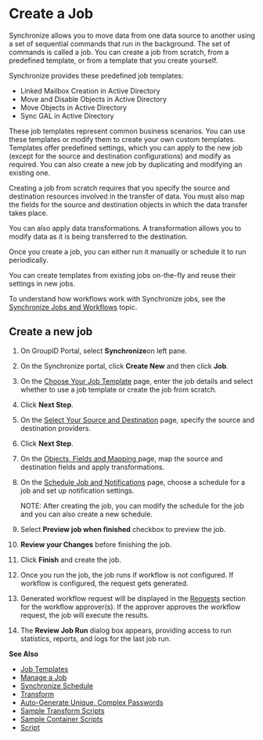 # Create a Job

Synchronize allows you to move data from one data source to another using a set of sequential
commands that run in the background. The set of commands is called a job. You can create a job from
scratch, from a predefined template, or from a template that you create yourself.

Synchronize provides these predefined job templates:

- Linked Mailbox Creation in Active Directory
- Move and Disable Objects in Active Directory
- Move Objects in Active Directory
- Sync GAL in Active Directory

These job templates represent common business scenarios. You can use these templates or modify them
to create your own custom templates. Templates offer predefined settings, which you can apply to the
new job (except for the source and destination configurations) and modify as required. You can also
create a new job by duplicating and modifying an existing one.

Creating a job from scratch requires that you specify the source and destination resources involved
in the transfer of data. You must also map the fields for the source and destination objects in
which the data transfer takes place.

You can also apply data transformations. A transformation allows you to modify data as it is being
transferred to the destination.

Once you create a job, you can either run it manually or schedule it to run periodically.

You can create templates from existing jobs on-the-fly and reuse their settings in new jobs.

To understand how workflows work with Synchronize jobs, see the
[Synchronize Jobs and Workflows](/docs/directorymanager/11.0/directorymanager/admincenter/workflow/overview.md#synchronize-jobs-and-workflows)
topic.

## Create a new job

1. On GroupID Portal, select **Synchronize**on left pane.
2. On the Synchronize portal, click **Create New** and then click **Job**.
3. On the
   [Choose Your Job Template](/docs/directorymanager/11.0/directorymanager/portal/synchronize/job/chooseyourjobtemplate.md)
   page, enter the job details and select whether to use a job template or create the job from
   scratch.
4. Click **Next Step**.
5. On the
   [Select Your Source and Destination](/docs/directorymanager/11.0/directorymanager/portal/synchronize/job/sourceanddestination.md)
   page, specify the source and destination providers.
6. Click **Next Step**.
7. On the
   [Objects, Fields and Mapping ](/docs/directorymanager/11.0/directorymanager/portal/synchronize/job/objectfieldsandmapping.md)
   page, map the source and destination fields and apply transformations.
8. On the
   [Schedule Job and Notifications](/docs/directorymanager/11.0/directorymanager/portal/synchronize/job/scheduleandnotification.md)
   page, choose a schedule for a job and set up notification settings.

   NOTE: After creating the job, you can modify the schedule for the job and you can also create a
   new schedule.

9. Select **Preview job when finished** checkbox to preview the job.
10. **Review your Changes** before finishing the job.
11. Click **Finish** and create the job.
12. Once you run the job, the job runs if workflow is not configured. If workflow is configured, the
    request gets generated.
13. Generated workflow request will be displayed in the
    [Requests](/docs/directorymanager/11.0/directorymanager/portal/request/overview.md) section for the
    workflow approver(s). If the approver approves the workflow request, the job will execute the
    results.
14. The **Review Job Run** dialog box appears, providing access to run statistics, reports, and logs
    for the last job run.

**See Also**

- [Job Templates](/docs/directorymanager/11.0/directorymanager/portal/synchronize/manage/jobtemplate.md)
- [Manage a Job](/docs/directorymanager/11.0/directorymanager/portal/synchronize/manage/job.md)
- [Synchronize Schedule](/docs/directorymanager/11.0/directorymanager/admincenter/schedule/synchronize.md)
- [Transform](/docs/directorymanager/11.0/directorymanager/portal/synchronize/transformation/overview.md)
- [Auto-Generate Unique, Complex Passwords](/docs/directorymanager/11.0/directorymanager/portal/synchronize/transformation/autogenerateuniquepassword.md)
- [Sample Transform Scripts](/docs/directorymanager/11.0/directorymanager/portal/synchronize/script/sampletransformscript.md)
- [Sample Container Scripts](/docs/directorymanager/11.0/directorymanager/portal/synchronize/script/samplecontainerscript.md)
- [Script](/docs/directorymanager/11.0/directorymanager/portal/synchronize/script/dtmscript.md)
